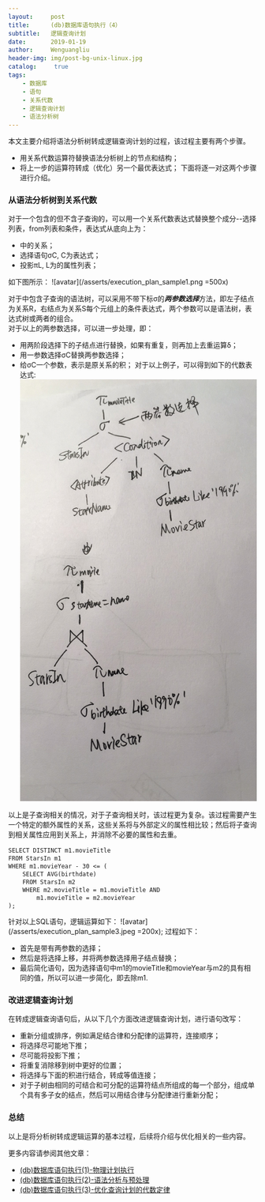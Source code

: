 ```yaml
---
layout:     post
title:      (db)数据库语句执行（4）
subtitle:   逻辑查询计划
date:       2019-01-19
author:     Wenguangliu
header-img: img/post-bg-unix-linux.jpg
catalog: 	 true
tags:
    - 数据库
    - 语句
    - 关系代数
    - 逻辑查询计划
    - 语法分析树
---
```


本文主要介绍将语法分析树转成逻辑查询计划的过程，该过程主要有两个步骤。   
- 用关系代数运算符替换语法分析树上的节点和结构；
- 将上一步的运算符转成（优化）另一个最优表达式；
下面将逐一对这两个步骤进行介绍。

### 从语法分析树到关系代数
对于一个包含<Condition>的但不含子查询的<Query>，可以用一个关系代数表达式替换整个成分--选择列表，from列表和条件，表达式从底向上为：
- <FromList>中的关系；
- 选择语句σC, C为<Condition>表达式；
- 投影πL, L为<SelList>的属性列表；

如下图所示：
![avatar](/asserts/execution_plan_sample1.png =500x)

对于<Condition>中包含子查询的语法树，可以采用不带下标σ的***两参数选择***方法，即左子结点为关系R，右结点为关系S每个元组上的条件表达式，两个参数可以是语法树，表达式树或两者的组合。    
对于以上的两参数选择，可以进一步处理，即：  
- 用两阶段选择下的子结点进行替换，如果有重复，则再加上去重运算δ；
- 用一参数选择σC替换两参数选择；
- 给σC一个参数，表示是原关系的积；
对于以上例子，可以得到如下的代数表达式:
![avatar](/asserts/execution_plan_sample2.jpeg)

以上是子查询相关的情况，对于子查询相关时，该过程更为复杂。该过程需要产生一个特定的额外属性的关系，这些关系将与外部定义的属性相比较；然后将子查询到相关属性应用到关系上，并消除不必要的属性和去重。
```
SELECT DISTINCT m1.movieTitle
FROM StarsIn m1
WHERE m1.movieYear - 30 <= (
	SELECT AVG(birthdate)
	FROM StarsIn m2
	WHERE m2.movieTitle = m1.movieTitle AND
		m1.movieTitle = m2.movieYear
);
```
针对以上SQL语句，逻辑运算如下：
![avatar](/asserts/execution_plan_sample3.jpeg =200x);
过程如下：
- 首先是带有两参数的选择；
- 然后是将选择上移，并将两参数选择用子结点替换；
- 最后简化语句，因为选择语句中m1的movieTitle和movieYear与m2的具有相同的值，所以可以进一步简化，即去除m1.

### 改进逻辑查询计划
在转成逻辑查询语句后，从以下几个方面改进逻辑查询计划，进行语句改写：
- 重新分组或排序，例如满足结合律和分配律的运算符，连接顺序；
- 将选择尽可能地下推；
- 尽可能将投影下推；
- 将重复消除移到树中更好的位置；
- 将选择与下面的积进行结合，转成等值连接；
- 对于子树由相同的可结合和可分配的运算符结点所组成的每一个部分，组成单个具有多子女的结点，然后可以用结合律与分配律进行重新分配；


### 总结
以上是将分析树转成逻辑运算的基本过程，后续将介绍与优化相关的一些内容。


更多内容请参阅其他文章：
- [(db)数据库语句执行(1)-物理计划执行](https://wenguang-liu.github.io/2019/01/09/database-query-execution-1/)
- [(db)数据库语句执行(2)-语法分析与预处理](https://wenguang-liu.github.io/2019/01/13/database-query-execution-2/)
- [(db)数据库语句执行(3)-优化查询计划的代数定律](https://wenguang-liu.github.io/2019/01/15/database-query-execution-3/)
